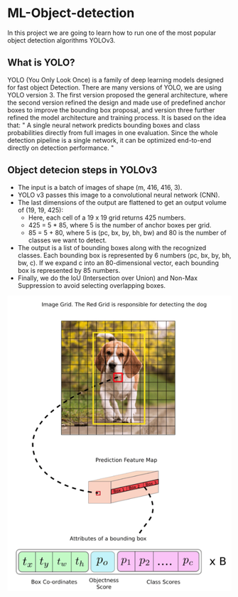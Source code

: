 # ML-Object-detection
In this project we are going to learn how to run one of the most popular object detection algorithms YOLOv3.

## What is YOLO?
YOLO (You Only Look Once) is a family of deep learning models designed for fast object Detection.
There are many versions of YOLO, we are using YOLO version 3.
The first version proposed the general architecture, where the second version refined the design and made use of predefined anchor boxes to improve the bounding box proposal, and version three further refined the model architecture and training process.
It is based on the idea that:
" A single neural network predicts bounding boxes and class probabilities directly from full images in one evaluation. Since the whole detection pipeline is a single network, it can be optimized end-to-end directly on detection performance. "

## Object detecion steps in YOLOv3
*	The input is a batch of images of shape (m, 416, 416, 3).
*	YOLO v3 passes this image to a convolutional neural network (CNN).
*	The last dimensions of the output are flattened to get an output volume of (19, 19, 425):
    *	Here, each cell of a 19 x 19 grid returns 425 numbers.
    *	425 = 5 * 85, where 5 is the number of anchor boxes per grid.
    *	85 = 5 + 80, where 5 is (pc, bx, by, bh, bw) and 80 is the number of classes we want to detect.
*	The output is a list of bounding boxes along with the recognized classes. Each bounding box is represented by 6 numbers (pc, bx, by, bh, bw, c). If we expand c into an 80-dimensional vector, each bounding box is represented by 85 numbers.
*	Finally, we do the IoU (Intersection over Union) and Non-Max Suppression to avoid selecting overlapping boxes.

![](/images/YOLOv3_output.PNG)
